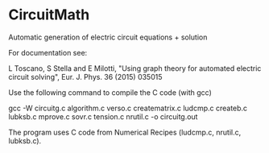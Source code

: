 # CircuitMath
Automatic generation of electric circuit equations + solution

For documentation see:

L Toscano, S Stella and E Milotti, "Using graph theory for automated electric circuit solving", Eur. J. Phys. 36 (2015) 035015

Use the following command to compile the C code (with gcc)

gcc -W circuitg.c algorithm.c verso.c creatematrix.c ludcmp.c createb.c lubksb.c mprove.c sovr.c tension.c nrutil.c -o circuitg.out

The program uses C code from Numerical Recipes (ludcmp.c, nrutil.c, lubksb.c).

